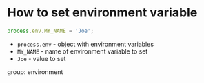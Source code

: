 # How to set environment variable

```js
process.env.MY_NAME = 'Joe';
```

- `process.env` - object with environment variables
- `MY_NAME` - name of environment variable to set
- `Joe` - value to set

group: environment


